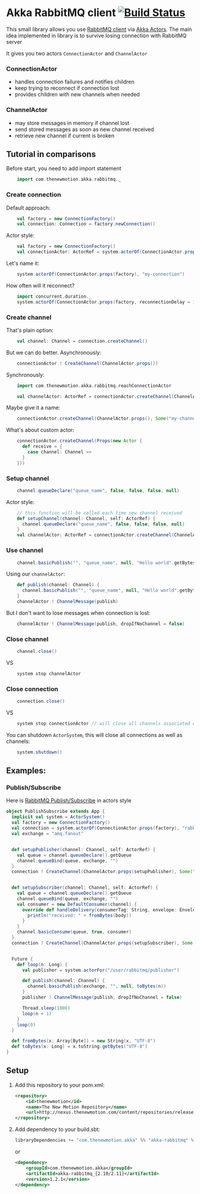 # Akka RabbitMQ client [![Build Status](https://secure.travis-ci.org/thenewmotion/akka-rabbitmq.png)](http://travis-ci.org/thenewmotion/akka-rabbitmq)

This small library allows you use [RabbitMQ client](http://www.rabbitmq.com/java-client.html) via [Akka Actors](http://akka.io).
The main idea implemented in library is to survive losing connection with RabbitMQ server

It gives you two actors `ConnectionActor` and `ChannelActor`

### ConnectionActor
* handles connection failures and notifies children
* keep trying to reconnect if connection lost
* provides children with new channels when needed

### ChannelActor
* may store messages in memory if channel lost
* send stored messages as soon as new channel received
* retrieve new channel if current is broken

## Tutorial in comparisons
Before start, you need to add import statement

```scala
    import com.thenewmotion.akka.rabbitmq._
```

### Create connection

Default approach:
```scala
    val factory = new ConnectionFactory()
    val connection: Connection = factory.newConnection()
```

Actor style:
```scala
    val factory = new ConnectionFactory()
    val connectionActor: ActorRef = system.actorOf(ConnectionActor.props(factory))
```

Let's name it:
```scala
    system.actorOf(ConnectionActor.props(factory), "my-connection")
```

How often will it reconnect?
```scala
    import concurrent.duration._
    system.actorOf(ConnectionActor.props(factory, reconnectionDelay = 10.seconds), "my-connection")
```

### Create channel

That's plain option:
```scala
    val channel: Channel = connection.createChannel()
```

But we can do better. Asynchronously:
```scala
    connectionActor ! CreateChannel(ChannelActor.props())
```

Synchronously:
```scala
    import com.thenewmotion.akka.rabbitmq.reachConnectionActor

    val channelActor: ActorRef = connectionActor.createChannel(ChannelActor.props())
```

Maybe give it a name:
```scala
    connectionActor.createChannel(ChannelActor.props(), Some("my-channel"))
```

What's about custom actor:
```scala
    connectionActor.createChannel(Props(new Actor {
      def receive = {
        case channel: Channel =>
      }
    }))
```

### Setup channel
```scala
    channel.queueDeclare("queue_name", false, false, false, null)
```

Actor style:
```scala
    // this function will be called each time new channel received
    def setupChannel(channel: Channel, self: ActorRef) {
      channel.queueDeclare("queue_name", false, false, false, null)
    }
    val channelActor: ActorRef = connectionActor.createChannel(ChannelActor.props(setupChannel))
```

### Use channel
```scala
    channel.basicPublish("", "queue_name", null, "Hello world".getBytes)
```

Using our `channelActor`:
```scala
    def publish(channel: Channel) {
      channel.basicPublish("", "queue_name", null, "Hello world".getBytes)
    }
    channelActor ! ChannelMessage(publish)
```

But I don't want to lose messages when connection is lost:
```scala
    channelActor ! ChannelMessage(publish, dropIfNoChannel = false)
```

### Close channel
```scala
    channel.close()
```
VS
```scala
    system stop channelActor
```

### Close connection

```scala
    connection.close()
```
VS
```scala
    system stop connectionActor // will close all channels associated with this connection
```

You can shutdown `ActorSystem`, this will close all connections as well as channels:
```scala
    system.shutdown()
```

## Examples:

### Publish/Subscribe

Here is [RabbitMQ Publish/Subscribe](http://www.rabbitmq.com/tutorials/tutorial-three-java.html) in actors style

```scala
object PublishSubscribe extends App {
  implicit val system = ActorSystem()
  val factory = new ConnectionFactory()
  val connection = system.actorOf(ConnectionActor.props(factory), "rabbitmq")
  val exchange = "amq.fanout"


  def setupPublisher(channel: Channel, self: ActorRef) {
    val queue = channel.queueDeclare().getQueue
    channel.queueBind(queue, exchange, "")
  }
  connection ! CreateChannel(ChannelActor.props(setupPublisher), Some("publisher"))


  def setupSubscriber(channel: Channel, self: ActorRef) {
    val queue = channel.queueDeclare().getQueue
    channel.queueBind(queue, exchange, "")
    val consumer = new DefaultConsumer(channel) {
      override def handleDelivery(consumerTag: String, envelope: Envelope, properties: BasicProperties, body: Array[Byte]) {
        println("received: " + fromBytes(body))
      }
    }
    channel.basicConsume(queue, true, consumer)
  }
  connection ! CreateChannel(ChannelActor.props(setupSubscriber), Some("subscriber"))


  Future {
    def loop(n: Long) {
      val publisher = system.actorFor("/user/rabbitmq/publisher")

      def publish(channel: Channel) {
        channel.basicPublish(exchange, "", null, toBytes(n))
      }
      publisher ! ChannelMessage(publish, dropIfNoChannel = false)

      Thread.sleep(1000)
      loop(n + 1)
    }
    loop(0)
  }

  def fromBytes(x: Array[Byte]) = new String(x, "UTF-8")
  def toBytes(x: Long) = x.toString.getBytes("UTF-8")
}
```

## Setup

1. Add this repository to your pom.xml:
    ```xml
    <repository>
        <id>thenewmotion</id>
        <name>The New Motion Repository</name>
        <url>http://nexus.thenewmotion.com/content/repositories/releases-public</url>
    </repository>
    ```

2. Add dependency to your build.sbt:

    ```scala
    libraryDependencies += "com.thenewmotion.akka" %% "akka-rabbitmq" % "1.2.1"
    ```

    or

    ```xml
    <dependency>
        <groupId>com.thenewmotion.akka</groupId>
        <artifactId>akka-rabbitmq_{2.10/2.11}</artifactId>
        <version>1.2.1</version>
    </dependency>
    ```
